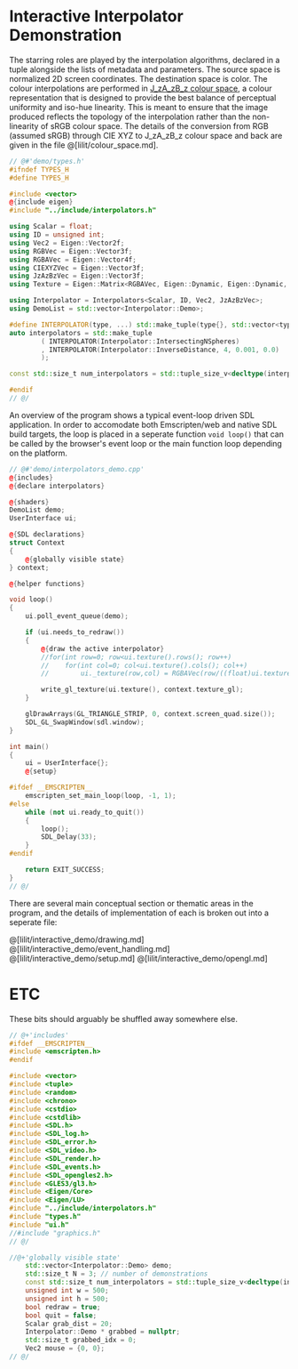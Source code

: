 # Interactive Interpolator Demonstration

The starring roles are played by the interpolation algorithms, declared in a
tuple alongside the lists of metadata and parameters. The source space is
normalized 2D screen coordinates. The destination space is color.  The colour
interpolations are performed in [J_zA_zB_z colour
space](https://doi.org/10.1364/OE.25.015131), a colour representation that is
designed to provide the best balance of perceptual uniformity and iso-hue
linearity.  This is meant to ensure that the image produced reflects the
topology of the interpolation rather than the non-linearity of sRGB colour
space. The details of the conversion from RGB (assumed sRGB) through CIE XYZ to
J_zA_zB_z colour space and back are given in the file @[lilit/colour_space.md].

```cpp 
// @#'demo/types.h'
#ifndef TYPES_H
#define TYPES_H

#include <vector>
@{include eigen}
#include "../include/interpolators.h"

using Scalar = float;
using ID = unsigned int;
using Vec2 = Eigen::Vector2f;
using RGBVec = Eigen::Vector3f;
using RGBAVec = Eigen::Vector4f;
using CIEXYZVec = Eigen::Vector3f;
using JzAzBzVec = Eigen::Vector3f;
using Texture = Eigen::Matrix<RGBAVec, Eigen::Dynamic, Eigen::Dynamic, Eigen::RowMajor>;

using Interpolator = Interpolators<Scalar, ID, Vec2, JzAzBzVec>;
using DemoList = std::vector<Interpolator::Demo>;

#define INTERPOLATOR(type, ...) std::make_tuple(type{}, std::vector<type::Meta>{}, std::vector<type::Para>{}, type::Para{__VA_ARGS__})
auto interpolators = std::make_tuple
        ( INTERPOLATOR(Interpolator::IntersectingNSpheres)
        , INTERPOLATOR(Interpolator::InverseDistance, 4, 0.001, 0.0)
        );

const std::size_t num_interpolators = std::tuple_size_v<decltype(interpolators)>;

#endif
// @/
```

An overview of the program shows a typical event-loop driven SDL application.
In order to accomodate both Emscripten/web and native SDL build targets, the
loop is placed in a seperate function `void loop()` that can be called by the
browser's event loop or the main function loop depending on the platform.

```cpp
// @#'demo/interpolators_demo.cpp'
@{includes}
@{declare interpolators}

@{shaders}
DemoList demo;
UserInterface ui;

@{SDL declarations}
struct Context
{
    @{globally visible state}
} context;

@{helper functions}

void loop()
{
    ui.poll_event_queue(demo);

    if (ui.needs_to_redraw())
    {
        @{draw the active interpolator}
        //for(int row=0; row<ui.texture().rows(); row++)
        //    for(int col=0; col<ui.texture().cols(); col++)
        //        ui._texture(row,col) = RGBAVec(row/((float)ui.texture().rows()), col/((float)ui.texture().cols()), 0, 1);

        write_gl_texture(ui.texture(), context.texture_gl);
    }

    glDrawArrays(GL_TRIANGLE_STRIP, 0, context.screen_quad.size());
    SDL_GL_SwapWindow(sdl.window);
}

int main()
{
    ui = UserInterface{};
    @{setup}

#ifdef __EMSCRIPTEN__
    emscripten_set_main_loop(loop, -1, 1);
#else
    while (not ui.ready_to_quit())
    {
        loop();
        SDL_Delay(33);
    }
#endif

    return EXIT_SUCCESS;
}
// @/
```

There are several main conceptual section or thematic areas in the program, and
the details of implementation of each is broken out into a seperate file: 

@[lilit/interactive_demo/drawing.md]
@[lilit/interactive_demo/event_handling.md]
@[lilit/interactive_demo/setup.md]
@[lilit/interactive_demo/opengl.md]

# ETC

These bits should arguably be shuffled away somewhere else.

```cpp
// @+'includes'
#ifdef __EMSCRIPTEN__
#include <emscripten.h>
#endif

#include <vector>
#include <tuple>
#include <random>
#include <chrono>
#include <cstdio>
#include <cstdlib>
#include <SDL.h>
#include <SDL_log.h>
#include <SDL_error.h>
#include <SDL_video.h>
#include <SDL_render.h>
#include <SDL_events.h>
#include <SDL_opengles2.h>
#include <GLES3/gl3.h>
#include <Eigen/Core>
#include <Eigen/LU>
#include "../include/interpolators.h"
#include "types.h"
#include "ui.h"
//#include "graphics.h"
// @/

//@+'globally visible state'
    std::vector<Interpolator::Demo> demo;
    std::size_t N = 3; // number of demonstrations
    const std::size_t num_interpolators = std::tuple_size_v<decltype(interpolators)>;
    unsigned int w = 500;
    unsigned int h = 500;
    bool redraw = true;
    bool quit = false;
    Scalar grab_dist = 20;
    Interpolator::Demo * grabbed = nullptr;
    std::size_t grabbed_idx = 0;
    Vec2 mouse = {0, 0};
// @/
```
